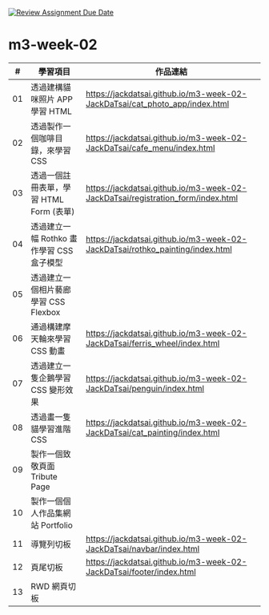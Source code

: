 [![Review Assignment Due Date](https://classroom.github.com/assets/deadline-readme-button-24ddc0f5d75046c5622901739e7c5dd533143b0c8e959d652212380cedb1ea36.svg)](https://classroom.github.com/a/vlJXFE8Y)
# m3-week-02

| #  | 學習項目                        | 作品連結                                                                            |
|----|-----------------------------|---------------------------------------------------------------------------------|
| 01 | 透過建構貓咪照片 APP 學習 HTML        | https://jackdatsai.github.io/m3-week-02-JackDaTsai/cat_photo_app/index.html     |
| 02 | 透過製作一個咖啡目錄，來學習 CSS          | https://jackdatsai.github.io/m3-week-02-JackDaTsai/cafe_menu/index.html         |
| 03 | 透過一個註冊表單，學習 HTML Form (表單)  | https://jackdatsai.github.io/m3-week-02-JackDaTsai/registration_form/index.html |
| 04 | 透過建立一幅 Rothko 畫作學習 CSS 盒子模型 | https://jackdatsai.github.io/m3-week-02-JackDaTsai/rothko_painting/index.html   |
| 05 | 透過建立一個相片藝廊學習 CSS Flexbox    |                                                                                 |
| 06 | 通過構建摩天輪來學習 CSS 動畫           | https://jackdatsai.github.io/m3-week-02-JackDaTsai/ferris_wheel/index.html      |
| 07 | 透過建立一隻企鵝學習 CSS 變形效果         | https://jackdatsai.github.io/m3-week-02-JackDaTsai/penguin/index.html           |
| 08 | 透過畫一隻貓學習進階 CSS              | https://jackdatsai.github.io/m3-week-02-JackDaTsai/cat_painting/index.html      |
| 09 | 製作一個致敬頁面 Tribute Page       |                                                                                 |
| 10 | 製作一個個人作品集網站 Portfolio       |                                                                                 |
| 11 | 導覽列切板                       | https://jackdatsai.github.io/m3-week-02-JackDaTsai/navbar/index.html            |
| 12 | 頁尾切板                        | https://jackdatsai.github.io/m3-week-02-JackDaTsai/footer/index.html            |
| 13 | RWD 網頁切板                    |                                                                                 |
